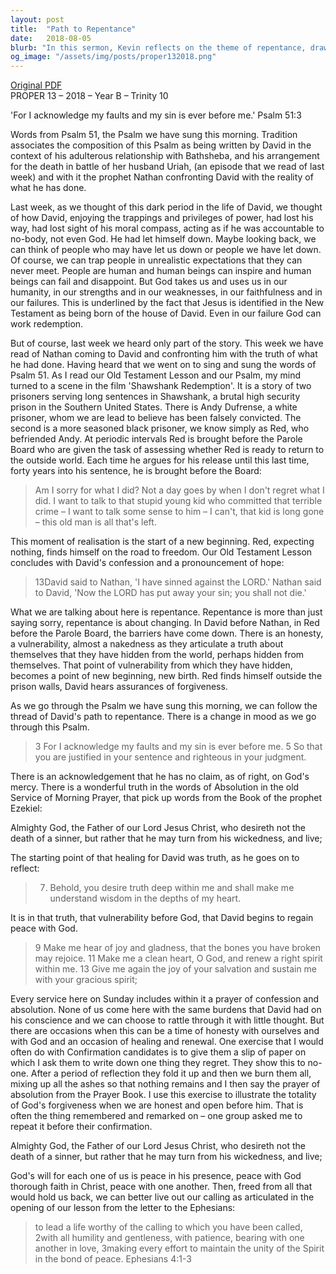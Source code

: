 ```yaml
---
layout: post
title:  "Path to Repentance"
date:   2018-08-05
blurb: "In this sermon, Kevin reflects on the theme of repentance, drawing parallels between King David's confession and the characters in the film 'Shawshank Redemption'. He emphasizes the importance of honesty, vulnerability, and the transformative power of God's forgiveness. The sermon encourages self-reflection and the embrace of God's absolution as a path to peace and renewal."
og_image: "/assets/img/posts/proper132018.png"
---
```

[Original PDF](/assets/pdf/proper132018.pdf)    
PROPER 13 – 2018 – Year B – Trinity 10

'For I acknowledge my faults and my sin is ever before me.' Psalm 51:3

Words from Psalm 51, the Psalm we have sung this morning. Tradition associates the composition of this Psalm as being written by David in the context of his adulterous relationship with Bathsheba, and his arrangement for the death in battle of her husband Uriah, (an episode that we read of last week) and with it the prophet Nathan confronting David with the reality of what he has done.

Last week, as we thought of this dark period in the life of David, we thought of how David, enjoying the trappings and privileges of power, had lost his way, had lost sight of his moral compass, acting as if he was accountable to no-body, not even God. He had let himself down. Maybe looking back, we can think of people who may have let us down or people we have let down. Of course, we can trap people in unrealistic expectations that they can never meet. People are human and human beings can inspire and human beings can fail and disappoint. But God takes us and uses us in our humanity, in our strengths and in our weaknesses, in our faithfulness and in our failures. This is underlined by the fact that Jesus is identified in the New Testament as being born of the house of David. Even in our failure God can work redemption.

But of course, last week we heard only part of the story. This week we have read of Nathan coming to David and confronting him with the truth of what he had done. Having heard that we went on to sing and sung the words of Psalm 51. As I read our Old Testament Lesson and our Psalm, my mind turned to a scene in the film 'Shawshank Redemption'. It is a story of two prisoners serving long sentences in Shawshank, a brutal high security prison in the Southern United States. There is Andy Dufrense, a white prisoner, whom we are lead to believe has been falsely convicted. The second is a more seasoned black prisoner, we know simply as Red, who befriended Andy. At periodic intervals Red is brought before the Parole Board who are given the task of assessing whether Red is ready to return to the outside world. Each time he argues for his release until this last time, forty years into his sentence, he is brought before the Board:

> Am I sorry for what I did? Not a day goes by when I don't regret what I did. I want to talk to that stupid young kid who committed that terrible crime – I want to talk some sense to him – I can't, that kid is long gone – this old man is all that's left.

This moment of realisation is the start of a new beginning. Red, expecting nothing, finds himself on the road to freedom. Our Old Testament Lesson concludes with David's confession and a pronouncement of hope:

> 13David said to Nathan, 'I have sinned against the LORD.' Nathan said to David, 'Now the LORD has put away your sin; you shall not die.'

What we are talking about here is repentance. Repentance is more than just saying sorry, repentance is about changing. In David before Nathan, in Red before the Parole Board, the barriers have come down. There is an honesty, a vulnerability, almost a nakedness as they articulate a truth about themselves that they have hidden from the world, perhaps hidden from themselves. That point of vulnerability from which they have hidden, becomes a point of new beginning, new birth. Red finds himself outside the prison walls, David hears assurances of forgiveness.

As we go through the Psalm we have sung this morning, we can follow the thread of David's path to repentance. There is a change in mood as we go through this Psalm.

> 3 For I acknowledge my faults and my sin is ever before me.
> 5 So that you are justified in your sentence and righteous in your judgment.

There is an acknowledgement that he has no claim, as of right, on God's mercy. There is a wonderful truth in the words of Absolution in the old Service of Morning Prayer, that pick up words from the Book of the prophet Ezekiel:

Almighty God, the Father of our Lord Jesus Christ, who desireth not the death of a sinner, but rather that he may turn from his wickedness, and live;

The starting point of that healing for David was truth, as he goes on to reflect:

> 7. Behold, you desire truth deep within me and shall make me understand wisdom in the depths of my heart.

It is in that truth, that vulnerability before God, that David begins to regain peace with God.

> 9 Make me hear of joy and gladness, that the bones you have broken may rejoice.
> 11 Make me a clean heart, O God, and renew a right spirit within me.
> 13 Give me again the joy of your salvation and sustain me with your gracious spirit;

Every service here on Sunday includes within it a prayer of confession and absolution. None of us come here with the same burdens that David had on his conscience and we can choose to rattle through it with little thought. But there are occasions when this can be a time of honesty with ourselves and with God and an occasion of healing and renewal. One exercise that I would often do with Confirmation candidates is to give them a slip of paper on which I ask them to write down one thing they regret. They show this to no-one. After a period of reflection they fold it up and then we burn them all, mixing up all the ashes so that nothing remains and I then say the prayer of absolution from the Prayer Book. I use this exercise to illustrate the totality of God's forgiveness when we are honest and open before him. That is often the thing remembered and remarked on – one group asked me to repeat it before their confirmation.

Almighty God, the Father of our Lord Jesus Christ, who desireth not the death of a sinner, but rather that he may turn from his wickedness, and live;

God's will for each one of us is peace in his presence, peace with God thorough faith in Christ, peace with one another. Then, freed from all that would hold us back, we can better live out our calling as articulated in the opening of our lesson from the letter to the Ephesians:

> to lead a life worthy of the calling to which you have been called,
> 2with all humility and gentleness, with patience, bearing with one another in love, 3making every effort to maintain the unity of the Spirit in the bond of peace. Ephesians 4:1-3
